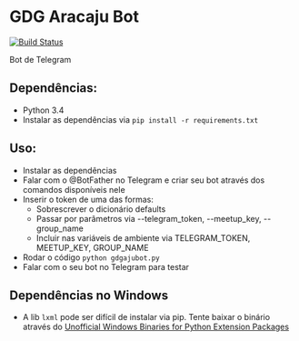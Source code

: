 # GDG Aracaju Bot

[![Build Status](https://travis-ci.org/GDGAracaju/GDGAjuBot.svg?branch=master)](https://travis-ci.org/GDGAracaju/GDGAjuBot)

Bot de Telegram

## Dependências:

- Python 3.4
- Instalar as dependências via `pip install -r requirements.txt`

## Uso:

- Instalar as dependências
- Falar com o @BotFather no Telegram e criar seu bot através dos comandos disponíveis nele
- Inserir o token de uma das formas:
  - Sobrescrever o dicionário defaults
  - Passar por parâmetros via --telegram_token, --meetup_key, --group_name
  - Incluir nas variáveis de ambiente via TELEGRAM_TOKEN, MEETUP_KEY, GROUP_NAME
- Rodar o código `python gdgajubot.py`
- Falar com o seu bot no Telegram para testar

## Dependências no Windows

- A lib `lxml` pode ser difícil de instalar via pip. Tente baixar o binário através do [Unofficial Windows Binaries for Python Extension Packages](http://www.lfd.uci.edu/~gohlke/pythonlibs/#lxml)
